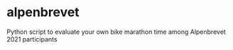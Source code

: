 # alpenbrevet
Python script to evaluate your own bike marathon time among Alpenbrevet 2021 participants
